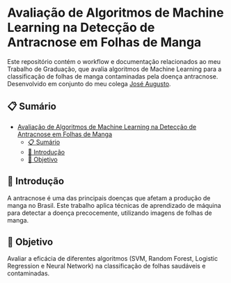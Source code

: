 # Avaliação de Algoritmos de Machine Learning na Detecção de Antracnose em Folhas de Manga

Este repositório contém o workflow e documentação relacionados ao meu Trabalho de Graduação, que avalia algoritmos de Machine Learning para a classificação de folhas de manga contaminadas pela doença antracnose. Desenvolvido em conjunto do meu colega [José Augusto](https://github.com/JoseAugusto83).
## 📋 Sumário
- [Avaliação de Algoritmos de Machine Learning na Detecção de Antracnose em Folhas de Manga](#avaliação-de-algoritmos-de-machine-learning-na-detecção-de-antracnose-em-folhas-de-manga)
  - [📋 Sumário](#-sumário)
  - [📝 Introdução](#-introdução)
  - [🎯 Objetivo](#-objetivo)

## 📝 Introdução
A antracnose é uma das principais doenças que afetam a produção de manga no Brasil. Este trabalho aplica técnicas de aprendizado de máquina para detectar a doença precocemente, utilizando imagens de folhas de manga.

## 🎯 Objetivo
Avaliar a eficácia de diferentes algoritmos (SVM, Random Forest, Logistic Regression e Neural Network) na classificação de folhas saudáveis e contaminadas.

